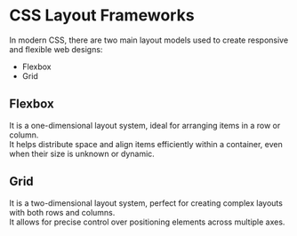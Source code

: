 # CSS Layout Frameworks

In modern CSS, there are two main layout models used to create responsive and flexible web designs:
- Flexbox
- Grid

## Flexbox
It is a one-dimensional layout system, ideal for arranging items in a row or column.  
It helps distribute space and align items efficiently within a container, even when their size is unknown or dynamic.  

## Grid
It is a two-dimensional layout system, perfect for creating complex layouts with both rows and columns.  
It allows for precise control over positioning elements across multiple axes.
